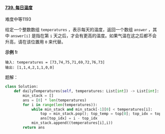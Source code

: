 #### [739. 每日温度](https://leetcode.cn/problems/daily-temperatures/)

难度中等1193

给定一个整数数组 `temperatures` ，表示每天的温度，返回一个数组 `answer` ，其中 `answer[i]` 是指在第 `i` 天之后，才会有更高的温度。如果气温在这之后都不会升高，请在该位置用 `0` 来代替。

 

**示例 1:**

```
输入: temperatures = [73,74,75,71,69,72,76,73]
输出: [1,1,4,2,1,1,0,0]
```



题解：

```python
class Solution:
    def dailyTemperatures(self, temperatures: List[int]) -> List[int]:
        min_stack = []
        ans = [0] * len(temperatures)
        for i in range(len(temperatures)):
            while min_stack and min_stack[-1][0] < temperatures[i]:
                top = min_stack.pop(); top_temp = top[0]; top_idx = top[1]
                ans[top_idx] = i - top_idx
            min_stack.append((temperatures[i],i))
        return ans
```

